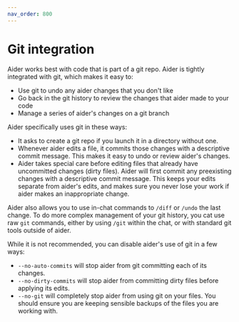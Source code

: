 ```yaml
---
nav_order: 800
---
```


# Git integration

Aider works best with code that is part of a git repo.
Aider is tightly integrated with git, which makes it easy to:

  - Use git to undo any aider changes that you don't like
  - Go back in the git history to review the changes that aider made to your code
  - Manage a series of aider's changes on a git branch

Aider specifically uses git in these ways:

  - It asks to create a git repo if you launch it in a directory without one.
  - Whenever aider edits a file, it commits those changes with a descriptive commit message. This makes it easy to undo or review aider's changes.
  - Aider takes special care before editing files that already have uncommitted changes (dirty files). Aider will first commit any preexisting changes with a descriptive commit message. This keeps your edits separate from aider's edits, and makes sure you never lose your work if aider makes an inappropriate change.

Aider also allows you to use in-chat commands to `/diff` or `/undo` the last change.
To do more complex management of your git history, you cat use raw `git` commands,
either by using `/git` within the chat, or with standard git tools outside of aider.

While it is not recommended, you can disable aider's use of git in a few ways:

  - `--no-auto-commits` will stop aider from git committing each of its changes.
  - `--no-dirty-commits` will stop aider from committing dirty files before applying its edits.
  - `--no-git` will completely stop aider from using git on your files. You should ensure you are keeping sensible backups of the files you are working with.


